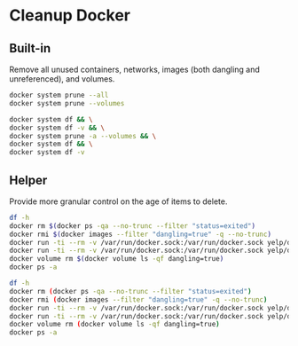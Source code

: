 # Cleanup Docker

## Built-in

Remove all unused containers, networks, images (both dangling and unreferenced), and volumes.

```bash
docker system prune --all
docker system prune --volumes
```

```bash
docker system df && \
docker system df -v && \
docker system prune -a --volumes && \
docker system df && \
docker system df -v
```

## Helper

Provide more granular control on the age of items to delete.

```bash
df -h
docker rm $(docker ps -qa --no-trunc --filter "status=exited")
docker rmi $(docker images --filter "dangling=true" -q --no-trunc)
docker run -ti --rm -v /var/run/docker.sock:/var/run/docker.sock yelp/docker-custodian dcgc --dry-run --max-container-age 1days --max-image-age 1minute
docker run -ti --rm -v /var/run/docker.sock:/var/run/docker.sock yelp/docker-custodian dcgc --max-container-age 1days --max-image-age 1minute
docker volume rm $(docker volume ls -qf dangling=true)
docker ps -a
```

```bash
df -h
docker rm (docker ps -qa --no-trunc --filter "status=exited")
docker rmi (docker images --filter "dangling=true" -q --no-trunc)
docker run -ti --rm -v /var/run/docker.sock:/var/run/docker.sock yelp/docker-custodian dcgc --dry-run --max-container-age 1days --max-image-age 1minute
docker run -ti --rm -v /var/run/docker.sock:/var/run/docker.sock yelp/docker-custodian dcgc --max-container-age 1days --max-image-age 1minute
docker volume rm (docker volume ls -qf dangling=true)
docker ps -a
```
